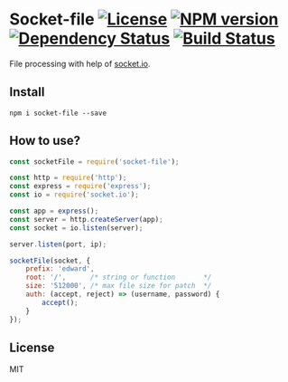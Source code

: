 # Socket-file [![License][LicenseIMGURL]][LicenseURL] [![NPM version][NPMIMGURL]][NPMURL] [![Dependency Status][DependencyStatusIMGURL]][DependencyStatusURL] [![Build Status][BuildStatusIMGURL]][BuildStatusURL]

File processing with help of [socket.io](http://socket.io "Socket.io").

## Install

```
npm i socket-file --save
```

## How to use?

```js
const socketFile = require('socket-file');

const http = require('http');
const express = require('express');
const io = require('socket.io');

const app = express();
const server = http.createServer(app);
const socket = io.listen(server);

server.listen(port, ip);

socketFile(socket, {
    prefix: 'edward',
    root: '/',      /* string or function       */
    size: '512000', /* max file size for patch  */
    auth: (accept, reject) => (username, password) {
        accept();
    }
});
```

## License

MIT

[NPMIMGURL]:                https://img.shields.io/npm/v/socket-file.svg?style=flat
[DependencyStatusIMGURL]:   https://img.shields.io/gemnasium/coderaiser/node-socket-file.svg?style=flat
[LicenseIMGURL]:            https://img.shields.io/badge/license-MIT-317BF9.svg?style=flat
[BuildStatusIMGURL]:        https://img.shields.io/travis/coderaiser/node-socket-file/master.svg?style=flat
[NPMURL]:                   https://npmjs.org/package/socket-file "npm"
[DependencyStatusURL]:      https://gemnasium.com/coderaiser/node-socket-file "Dependency Status"
[LicenseURL]:               https://tldrlegal.com/license/mit-license "MIT License"
[BuildStatusURL]:           https://travis-ci.org/coderaiser/node-socket-file  "Build Status"

